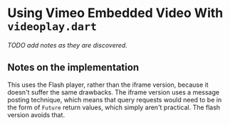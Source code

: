 # Using Vimeo Embedded Video With `videoplay.dart`



_TODO add notes as they are discovered._


## Notes on the implementation

This uses the Flash player, rather than the iframe version, because it
doesn't suffer the same drawbacks.  The iframe version uses a message posting
technique, which means that query requests would need to be in the
form of `Future` return values, which simply aren't practical.  The flash
version avoids that.